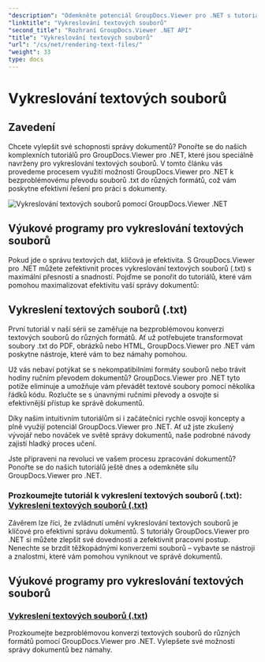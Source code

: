 ```yaml
---
"description": "Odemkněte potenciál GroupDocs.Viewer pro .NET s tutoriály o vykreslování textových souborů. Převeďte soubory .txt do různých formátů pro vylepšenou správu dokumentů."
"linktitle": "Vykreslování textových souborů"
"second_title": "Rozhraní GroupDocs.Viewer .NET API"
"title": "Vykreslování textových souborů"
"url": "/cs/net/rendering-text-files/"
"weight": 33
type: docs
---
```

# Vykreslování textových souborů

## Zavedení

Chcete vylepšit své schopnosti správy dokumentů? Ponořte se do našich komplexních tutoriálů pro GroupDocs.Viewer pro .NET, které jsou speciálně navrženy pro vykreslování textových souborů. V tomto článku vás provedeme procesem využití možností GroupDocs.Viewer pro .NET k bezproblémovému převodu souborů .txt do různých formátů, což vám poskytne efektivní řešení pro práci s dokumenty.

![Vykreslování textových souborů pomocí GroupDocs.Viewer .NET](/viewer/rendering-text-files/image.png)

## Výukové programy pro vykreslování textových souborů

Pokud jde o správu textových dat, klíčová je efektivita. S GroupDocs.Viewer pro .NET můžete zefektivnit proces vykreslování textových souborů (.txt) s maximální přesností a snadností. Pojďme se ponořit do tutoriálů, které vám pomohou maximalizovat efektivitu vaší správy dokumentů:

## Vykreslení textových souborů (.txt)

První tutoriál v naší sérii se zaměřuje na bezproblémovou konverzi textových souborů do různých formátů. Ať už potřebujete transformovat soubory .txt do PDF, obrázků nebo HTML, GroupDocs.Viewer pro .NET vám poskytne nástroje, které vám to bez námahy pomohou. 

Už vás nebaví potýkat se s nekompatibilními formáty souborů nebo trávit hodiny ručním převodem dokumentů? GroupDocs.Viewer pro .NET tyto potíže eliminuje a umožňuje vám převádět textové soubory pomocí několika řádků kódu. Rozlučte se s únavnými ručními převody a osvojte si efektivnější přístup ke správě dokumentů.

Díky našim intuitivním tutoriálům si i začátečníci rychle osvojí koncepty a plně využijí potenciál GroupDocs.Viewer pro .NET. Ať už jste zkušený vývojář nebo nováček ve světě správy dokumentů, naše podrobné návody zajistí hladký proces učení.

Jste připraveni na revoluci ve vašem procesu zpracování dokumentů? Ponořte se do našich tutoriálů ještě dnes a odemkněte sílu GroupDocs.Viewer pro .NET.

### Prozkoumejte tutoriál k vykreslení textových souborů (.txt): [Vykreslení textových souborů (.txt)](./render-txt/)

Závěrem lze říci, že zvládnutí umění vykreslování textových souborů je klíčové pro efektivní správu dokumentů. S tutoriály GroupDocs.Viewer pro .NET si můžete zlepšit své dovednosti a zefektivnit pracovní postup. Nenechte se brzdit těžkopádnými konverzemi souborů – vybavte se nástroji a znalostmi, které vám pomohou vyniknout ve správě dokumentů.
## Výukové programy pro vykreslování textových souborů
### [Vykreslení textových souborů (.txt)](./render-txt/)
Prozkoumejte bezproblémovou konverzi textových souborů do různých formátů pomocí GroupDocs.Viewer pro .NET. Vylepšete své možnosti správy dokumentů bez námahy.